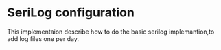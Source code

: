 # SeriLog configuration
 This implementaion describe how to do the basic serilog implemantion,to add log files one per day.

